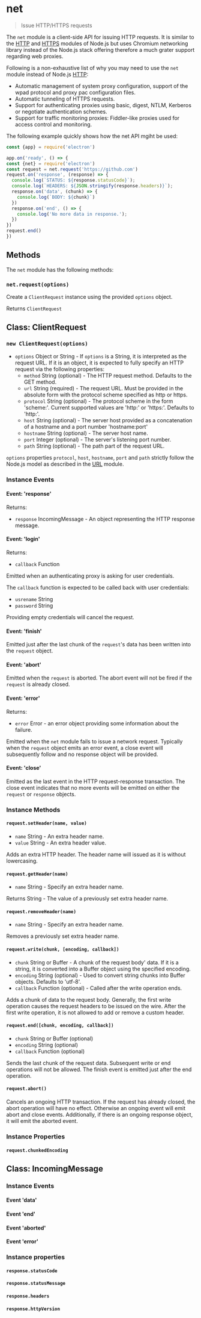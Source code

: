 # net

> Issue HTTP/HTTPS requests

The `net` module is a client-side API for issuing HTTP requests. It is similar to the [HTTP](https://nodejs.org/api/http.html) and [HTTPS](https://nodejs.org/api/https.html) modules of Node.js but uses Chromium networking library instead of the Node.js stack offering therefore a much grater support regarding web proxies.

Following is a non-exhaustive list of why you may need to use the `net` module instead of Node.js [HTTP](https://nodejs.org/api/http.html):
* Automatic management of system proxy configuration, support of the wpad protocol and proxy pac configuration files.
* Automatic tunneling of HTTPS requests.
* Support for authenticating proxies using basic, digest, NTLM, Kerberos or negotiate authentication schemes.
* Support for traffic monitoring proxies: Fiddler-like proxies used for access control and monitoring.

The following example quickly shows how the net API mgiht be used:
```javascript
const {app} = require('electron')

app.on('ready', () => {
const {net} = require('electron')
const request = net.request('https://github.com')
request.on('response', (response) => {
  console.log(`STATUS: ${response.statusCode}`);  
  console.log(`HEADERS: ${JSON.stringify(response.headers)}`);
  response.on('data', (chunk) => {
    console.log(`BODY: ${chunk}`)
  })
  response.on('end', () => {
    console.log('No more data in response.');
  })
})
request.end()
})
```

## Methods

The `net` module has the following methods:

### `net.request(options)`

Create a `ClientRequest` instance using the provided `options` object.

Returns `ClientRequest`

## Class: ClientRequest

### `new ClientRequest(options)`

* `options` Object or String - If `options` is a String, it is interpreted as the request URL. If it is an object, it is expected to fully specify an HTTP request via the following properties:
  * `method` String (optional) - The HTTP request method. Defaults to the GET method.
  * `url` String (required) - The request URL. Must be provided in the absolute form with the protocol scheme specified as http or https.
  * `protocol` String (optional) - The protocol scheme in the form 'scheme:'. Current supported values are 'http:' or 'https:'. Defaults to 'http:'.
  * `host` String (optional) - The server host provided as a concatenation of a hostname and a port number 'hostname:port'
  * `hostname` String (optional) - The server host name.
  * `port` Integer (optional) - The server's listening port number.
  * `path` String (optional) - The path part of the request URL. 
  
`options` properties `protocol`, `host`, `hostname`, `port` and `path` strictly follow the Node.js model as described in the [URL](https://nodejs.org/api/url.html) module.

### Instance Events

#### Event: 'response'

Returns:

* `response` IncomingMessage - An object representing the HTTP response message.

#### Event: 'login'

Returns:

* `callback` Function

Emitted when an authenticating proxy is asking for user credentials.

The `callback` function is expected to be called back with user credentials:

* `usrename` String
* `password` String

Providing empty credentials will cancel the request.

#### Event: 'finish'

Emitted just after the last chunk of the `request`'s data has been written into the `request` object.

#### Event: 'abort'

Emitted when the `request` is aborted. The abort event will not be fired if the `request` is already closed.

#### Event: 'error'

Returns:

* `error` Error - an error object providing some information about the failure.

Emitted when the `net` module fails to issue a network request. Typically when the `request` object emits an error event, a close event will subsequently follow and no response object will be provided.

#### Event: 'close'

Emitted as the last event in the HTTP request-response transaction. The close event indicates that no more events will be emitted on either the `request` or `response` objects.

### Instance Methods

#### `request.setHeader(name, value)`

* `name` String - An extra header name.
* `value` String - An extra header value.

Adds an extra HTTP header. The header name will issued as it is without lowercasing.

#### `request.getHeader(name)`

* `name` String - Specify an extra header name.

Returns String - The value of a previously set extra header name.

#### `request.removeHeader(name)`

* `name` String - Specify an extra header name.

Removes a previously set extra header name. 

#### `request.write(chunk, [encoding, callback])`

* `chunk` String or Buffer - A chunk of the request body' data. If it is a string, it is converted into a Buffer object using the specified encoding.
* `encoding` String (optional) - Used to convert string chunks into Buffer objects. Defaults to 'utf-8'.
* `callback` Function (optional) - Called after the write operation ends.

Adds a chunk of data to the request body. Generally, the first write operation causes the request headers to be issued on the wire. 
After the first write operation, it is not allowed to add or remove a custom header.

#### `request.end([chunk, encoding, callback])`

* `chunk` String or Buffer (optional)
* `encoding` String (optional)
* `callback` Function (optional)

Sends the last chunk of the request data. Subsequent write or end operations will not be allowed. The finish event is emitted just after the end operation.

#### `request.abort()`

Cancels an ongoing HTTP transaction. If the request has already closed, the abort operation will have no effect. 
Otherwise an ongoing event will emit abort and close events. Additionally, if there is an ongoing response object,
it will emit the aborted event.

### Instance Properties

#### `request.chunkedEncoding`

## Class: IncomingMessage

### Instance Events

#### Event 'data'

#### Event 'end'

#### Event 'aborted'

#### Event 'error'

### Instance properties

#### `response.statusCode`

#### `response.statusMessage`

#### `response.headers`

#### `response.httpVersion`









